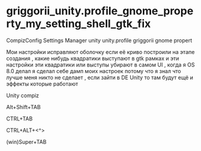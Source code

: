 # griggorii_unity.profile_gnome_property_my_setting_shell_gtk_fix
CompizConfig Settings Manager unity unity.profile griggorii gnome propert

Мои настройки исправляют оболочку если её криво построили на этапе создания , какие нибудь квадратики выступают в gtk рамках
и эти настройки эти квадратики или выступы убирают в самом UI , когда я OS 8.0 делал я сделал себе дамп моих настроек потому что я знал что
лучше меня никто не сделает , если зайти в DE Unity то там будут ещё и эффекты которые работают 

Unity compiz

Alt+Shift+TAB

CTRL+TAB

CTRL+ALT+<^>

(win)Super+TAB
